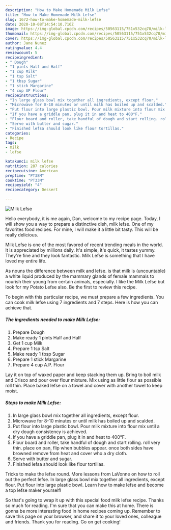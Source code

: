 ```yaml
---
description: "How to Make Homemade Milk Lefse"
title: "How to Make Homemade Milk Lefse"
slug: 1672-how-to-make-homemade-milk-lefse
date: 2020-10-08T14:54:10.716Z
image: https://img-global.cpcdn.com/recipes/50563115/751x532cq70/milk-lefse-recipe-main-photo.jpg
thumbnail: https://img-global.cpcdn.com/recipes/50563115/751x532cq70/milk-lefse-recipe-main-photo.jpg
cover: https://img-global.cpcdn.com/recipes/50563115/751x532cq70/milk-lefse-recipe-main-photo.jpg
author: Jane Nunez
ratingvalue: 4.4
reviewcount: 5
recipeingredient:
- " Dough"
- "1 pints Half and Half"
- "1 cup Milk"
- "1 tsp Salt"
- "1 tbsp Sugar"
- "1 stick Margarine"
- "4 cup AP Flour"
recipeinstructions:
- "In large glass bowl mix together all ingredients, except flour."
- "Microwave for 8-10 minutes or until milk has boiled up and scalded."
- "Put flour into large plastic bowl. Pour milk mixture into flour mix until a dry dough consistency is achieved."
- "If you have a griddle pan, plug it in and heat to 400°F."
- "Flour board and roller, take handful of dough and start rolling. roll very thin. place on pan, flip when bubbles appear. once both sides have browned remove from heat and cover who a dry cloth."
- "Serve with butter and sugar."
- "Finished lefsa should look like flour tortillas."
categories:
- Recipe
tags:
- milk
- lefse

katakunci: milk lefse 
nutrition: 287 calories
recipecuisine: American
preptime: "PT38M"
cooktime: "PT33M"
recipeyield: "4"
recipecategory: Dessert

---
```



![Milk Lefse](https://img-global.cpcdn.com/recipes/50563115/751x532cq70/milk-lefse-recipe-main-photo.jpg)

Hello everybody, it is me again, Dan, welcome to my recipe page. Today, I will show you a way to prepare a distinctive dish, milk lefse. One of my favorites food recipes. For mine, I will make it a little bit tasty. This will be really delicious.

Milk Lefse is one of the most favored of recent trending meals in the world. It is appreciated by millions daily. It's simple, it's quick, it tastes yummy. They're fine and they look fantastic. Milk Lefse is something that I have loved my entire life.

As nouns the difference between milk and lefse. is that milk is (uncountable) a white liquid produced by the mammary glands of female mammals to nourish their young from certain animals, especially. I like the Milk Lefse but look for my Potato Lefse also. Be the first to review this recipe.


To begin with this particular recipe, we must prepare a few ingredients. You can cook milk lefse using 7 ingredients and 7 steps. Here is how you can achieve that.

<!--inarticleads1-->

##### The ingredients needed to make Milk Lefse:

1. Prepare  Dough
1. Make ready 1 pints Half and Half
1. Get 1 cup Milk
1. Prepare 1 tsp Salt
1. Make ready 1 tbsp Sugar
1. Prepare 1 stick Margarine
1. Prepare 4 cup A.P. Flour


Lay it on top of waxed paper and keep stacking them up. Bring to boil milk and Crisco and pour over flour mixture. Mix using as little flour as possible roll thin. Place baked lefse on a towel and cover with another towel to keep moist. 

<!--inarticleads2-->

##### Steps to make Milk Lefse:

1. In large glass bowl mix together all ingredients, except flour.
1. Microwave for 8-10 minutes or until milk has boiled up and scalded.
1. Put flour into large plastic bowl. Pour milk mixture into flour mix until a dry dough consistency is achieved.
1. If you have a griddle pan, plug it in and heat to 400°F.
1. Flour board and roller, take handful of dough and start rolling. roll very thin. place on pan, flip when bubbles appear. once both sides have browned remove from heat and cover who a dry cloth.
1. Serve with butter and sugar.
1. Finished lefsa should look like flour tortillas.


Tricks to make the lefse round. More lessons from LaVonne on how to roll out the perfect lefse. In large glass bowl mix together all ingredients, except flour. Put flour into large plastic bowl. Learn how to make lefse and become a top lefse maker yourself! 

So that's going to wrap it up with this special food milk lefse recipe. Thanks so much for reading. I'm sure that you can make this at home. There is gonna be more interesting food in home recipes coming up. Remember to save this page on your browser, and share it to your loved ones, colleague and friends. Thank you for reading. Go on get cooking!
